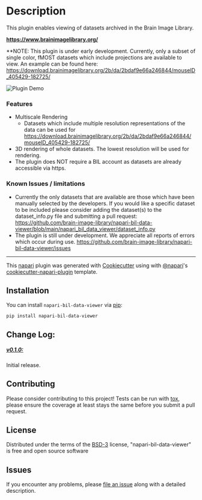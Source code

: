 

# Description

This plugin enables viewing of datasets archived in the Brain Image Library.  

**https://www.brainimagelibrary.org/**



**NOTE: This plugin is under early development.  Currently, only a subset of single color, fMOST datasets which include projections are available to view.  An example can be found here:  https://download.brainimagelibrary.org/2b/da/2bdaf9e66a246844/mouseID_405429-182725/



![Plugin Demo](https://imgur.com/gkDCsMd.gif "Plugin Demo")



### Features

* Multiscale Rendering
  * Datasets which include multiple resolution representations of the data can be used for 
  https://download.brainimagelibrary.org/2b/da/2bdaf9e66a246844/mouseID_405429-182725/
* 3D rendering of whole datasets.  The lowest resolution will be used for rendering.
* The plugin does NOT require a BIL account as datasets are already accessible via https.

### Known Issues / limitations
* Currently the only datasets that are available are those which have been manually selected by the developers.  If you would like a specific dataset to be included please consider adding the dataset(s) to the dataset_info.py file and submitting a pull request:  https://github.com/brain-image-library/napari-bil-data-viewer/blob/main/napari_bil_data_viewer/dataset_info.py
* The plugin is still under development.  We appreciate all reports of errors which occur during use.  https://github.com/brain-image-library/napari-bil-data-viewer/issues


----------------------------------

This [napari] plugin was generated with [Cookiecutter] using with [@napari]'s [cookiecutter-napari-plugin] template.

<!--
Don't miss the full getting started guide to set up your new package:
https://github.com/napari/cookiecutter-napari-plugin#getting-started

and review the napari docs for plugin developers:
https://napari.org/docs/plugins/index.html
-->

## Installation

You can install `napari-bil-data-viewer` via [pip]:

    pip install napari-bil-data-viewer

## Change Log:

##### <u>v0.1.0:</u>

Initial release.

## Contributing

Please consider contributing to this project!  Tests can be run with [tox], please ensure
the coverage at least stays the same before you submit a pull request.

## License

Distributed under the terms of the [BSD-3] license,
"napari-bil-data-viewer" is free and open source software

## Issues

If you encounter any problems, please [file an issue] along with a detailed description.

[napari]: https://github.com/napari/napari
[Cookiecutter]: https://github.com/audreyr/cookiecutter
[@napari]: https://github.com/napari
[MIT]: http://opensource.org/licenses/MIT
[BSD-3]: http://opensource.org/licenses/BSD-3-Clause
[GNU GPL v3.0]: http://www.gnu.org/licenses/gpl-3.0.txt
[GNU LGPL v3.0]: http://www.gnu.org/licenses/lgpl-3.0.txt
[Apache Software License 2.0]: http://www.apache.org/licenses/LICENSE-2.0
[Mozilla Public License 2.0]: https://www.mozilla.org/media/MPL/2.0/index.txt
[cookiecutter-napari-plugin]: https://github.com/napari/cookiecutter-napari-plugin

[file an issue]: https://github.com/AlanMWatson/napari-imaris-loader/issues

[napari]: https://github.com/napari/napari
[tox]: https://tox.readthedocs.io/en/latest/
[pip]: https://pypi.org/project/pip/
[PyPI]: https://pypi.org/
